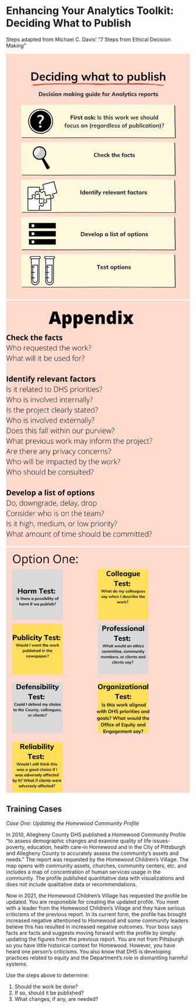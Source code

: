# Enhancing Your Analytics Toolkit: Deciding What to Publish
Steps adapted from Michael C. Davis’ “7 Steps from Ethical Decision Making”

![Alignment](https://github.com/slperry6/Perry-GIS-Portfolio/blob/main/Images/Alignment%20Opportunity.png?raw=true)
![Appendix](https://github.com/slperry6/Perry-GIS-Portfolio/blob/main/Images/Appendix.png?raw=true)
![Test](https://github.com/slperry6/Perry-GIS-Portfolio/blob/main/Images/Test%20.png?raw=true)


## Training Cases

*Case One: Updating the Homewood Community Profile*

In 2010, Allegheny County DHS published a Homewood Community Profile “to assess demographic changes and examine quality of life issues-poverty, education, health care-in Homewood and in the City of Pittsburgh and Allegheny County to accurately assess the community’s assets and needs.” The report was requested by the Homewood Children’s Village. The map opens with community assets, churches, community centers, etc. and includes a map of concentration of human services usage in the community. The profile published quantitative data with visualizations and does not include qualitative data or recommendations. 

Now in 2021, the Homewood Children’s Village has requested the profile be updated. You are responsible for creating the updated profile. You meet with a leader from the Homewood Children’s Village and they have serious criticisms of the previous report. In its current form, the profile has brought increased negative attentioned to Homewood and some community leaders believe this has resulted in increased negative outcomes. Your boss says facts are facts and suggests moving forward with the profile by simply updating the figures from the previous report. You are not from Pittsburgh so you have little historical context for Homewood. However, you have heard one person’s criticisms. You also know that DHS is developing practices related to equity and the Department’s role in dismantling harmful systems.

Use the steps above to determine:

1. Should the work be done?
1. If so, should it be published?
1. What changes, if any, are needed?
